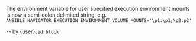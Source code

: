 The environment variable for user specified execution environment mounts is
now a semi-colon delimited string. e.g.
`ANSIBLE_NAVIGATOR_EXECUTION_ENVIRONMENT_VOLUME_MOUNTS='\p1:\p1;\p2:p2'`

-- by {user}`cidrblock`
